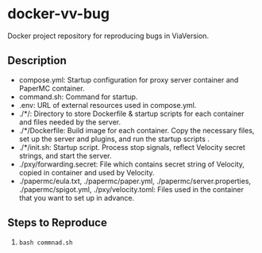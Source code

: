 # docker-vv-bug

Docker project repository for reproducing bugs in ViaVersion.

## Description

- compose.yml: Startup configuration for proxy server container and PaperMC container.
- command.sh: Command for startup.
- .env: URL of external resources used in compose.yml.
- ./*/: Directory to store Dockerfile & startup scripts for each container and files needed by the server.
- ./*/Dockerfile: Build image for each container. Copy the necessary files, set up the server and plugins, and run the startup scripts .
- ./*/init.sh: Startup script. Process stop signals, reflect Velocity secret strings, and start the server.
- ./pxy/forwarding.secret: File which contains secret string of Velocity, copied in container and used by Velocity.
- ./papermc/eula.txt, ./papermc/paper.yml, ./papermc/server.properties, ./papermc/spigot.yml, ./pxy/velocity.toml: Files used in the container that you want to set up in advance.

## Steps to Reproduce

1. `bash commnad.sh`

